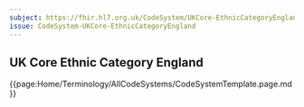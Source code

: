 ```yaml
---
subject: https://fhir.hl7.org.uk/CodeSystem/UKCore-EthnicCategoryEngland
issue: CodeSystem-UKCore-EthnicCategoryEngland
---
```

## UK Core Ethnic Category England

{{page:Home/Terminology/AllCodeSystems/CodeSystemTemplate.page.md}}